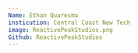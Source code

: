 ```yaml
---
Name: Ethan Quaresma
insticution: Central Coast New Tech
image: ReactivePeakStudios.png
Github: ReactivePeakStudios
---
```

